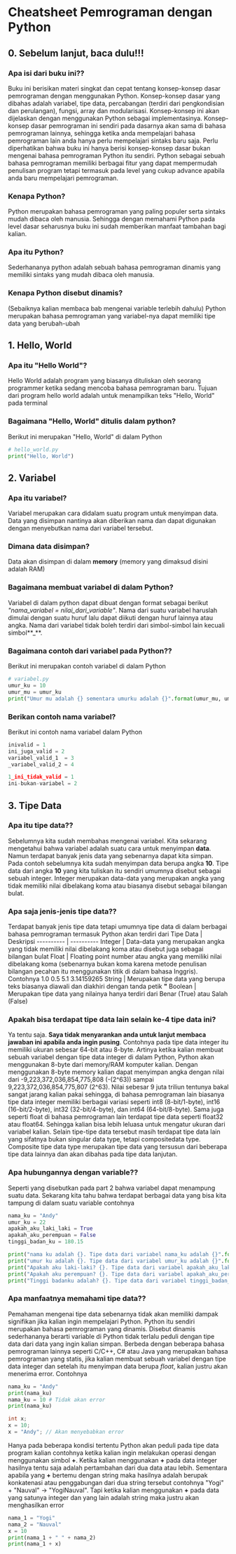 # Cheatsheet Pemrograman dengan Python
## 0. Sebelum lanjut, baca dulu!!!
### Apa isi dari buku ini??
Buku ini berisikan materi singkat dan cepat tentang konsep-konsep dasar pemrograman dengan menggunakan Python. Konsep-konsep dasar yang dibahas adalah variabel, tipe data, percabangan (terdiri dari pengkondisian dan perulangan), fungsi, array dan modularisasi. Konsep-konsep ini akan dijelaskan dengan menggunakan Python sebagai implementasinya. Konsep-konsep dasar pemrograman ini sendiri pada dasarnya akan sama di bahasa pemrograman lainnya, sehingga ketika anda mempelajari bahasa pemrograman lain anda hanya perlu mempelajari sintaks baru saja. Perlu diperhatikan bahwa buku ini hanya berisi konsep-konsep dasar bukan mengenai bahasa pemrograman Python itu sendiri. Python sebagai sebuah bahasa pemrograman memiliki berbagai fitur yang dapat mempermudah penulisan program tetapi termasuk pada level yang cukup advance apabila anda baru mempelajari pemrograman.

### Kenapa Python?
Python merupakan bahasa pemrograman yang paling populer serta sintaks mudah dibaca oleh manusia. Sehingga dengan memahami Python pada level dasar seharusnya buku ini sudah memberikan manfaat tambahan bagi kalian.

### Apa itu Python?
Sederhananya python adalah sebuah bahasa pemrograman dinamis yang memiliki sintaks yang mudah dibaca oleh manusia.

### Kenapa Python disebut dinamis?
(Sebaiknya kalian membaca bab mengenai variable terlebih dahulu) Python merupakan bahasa pemrograman yang variabel-nya dapat memiliki tipe data yang berubah-ubah

## 1. Hello, World
### Apa itu "Hello World"?
Hello World adalah program yang biasanya dituliskan oleh seorang programmer ketika sedang mencoba bahasa pemrograman baru. Tujuan dari program hello world adalah untuk menampilkan teks "Hello, World" pada terminal

### Bagaimana "Hello, World" ditulis dalam python?
Berikut ini merupakan "Hello, World" di dalam Python
```python
# hello_world.py
print("Hello, World")
```

## 2. Variabel
### Apa itu variabel?
Variabel merupakan cara didalam suatu program untuk menyimpan data. Data yang disimpan nantinya akan diberikan nama dan dapat digunakan dengan menyebutkan nama dari variabel tersebut.

### Dimana data disimpan?
Data akan disimpan di dalam **memory** (memory yang dimaksud disini adalah RAM)

### Bagaimana membuat variabel di dalam Python?
Variabel di dalam python dapat dibuat dengan format sebagai berikut *"nama_variabel = nilai_dari_variable"*. Nama dari suatu variabel haruslah dimulai dengan suatu huruf lalu dapat diikuti dengan huruf lainnya atau angka. Nama dari variabel tidak boleh terdiri dari simbol-simbol lain kecuali simbol**_**.

### Bagaimana contoh dari variabel pada Python??
Berikut ini merupakan contoh variabel di dalam Python
```python
# variabel.py
umur_ku = 10
umur_mu = umur_ku
print("Umur mu adalah {} sementara umurku adalah {}".format(umur_mu, umur_ku))
```

### Berikan contoh nama variabel?
Berikut ini contoh nama variabel dalam Python
```python
inivalid = 1
ini_juga_valid = 2
variabel_valid_1  = 3
_variabel_valid_2 = 4

1_ini_tidak_valid = 1
ini-bukan-variabel = 2
```

## 3. Tipe Data
### Apa itu tipe data??
Sebelumnya kita sudah membahas mengenai variabel. Kita sekarang mengetahui bahwa variabel adalah suatu cara untuk menyimpan **data**. Namun terdapat banyak jenis data yang sebenarnya dapat kita simpan. Pada contoh sebelumnya kita sudah menyimpan data berupa angka **10**. Tipe data dari angka **10** yang kita tuliskan itu sendiri umumnya disebut sebagai sebuah integer. Integer merupakan data-data yang merupakan angka yang tidak memiliki nilai dibelakang koma atau biasanya disebut sebagai bilangan bulat.

### Apa saja jenis-jenis tipe data??
Terdapat banyak jenis tipe data tetapi umumnya tipe data di dalam berbagai bahasa pemrograman termasuk Python akan terdiri dari
Tipe Data | Deskripsi
---------- | ----------
Integer | Data-data yang merupakan angka yang tidak memiliki nilai dibelakang koma atau disebut juga sebagai bilangan bulat
Float   | Floating point number atau angka yang memiliki nilai dibelakang koma (sebenarnya bukan koma karena metode penulisan bilangan pecahan itu menggunakan titik di dalam bahasa Inggris). Contohnya 1.0 0.5 5.1 3.14159265
String  | Merupakan tipe data yang berupa teks biasanya diawali dan diakhiri dengan tanda petik **"**
Boolean | Merupakan tipe data yang nilainya hanya terdiri dari Benar (True) atau Salah (False)

### Apakah bisa terdapat tipe data lain selain ke-4 tipe data ini?
Ya tentu saja. **Saya tidak menyarankan anda untuk lanjut membaca jawaban ini apabila anda ingin pusing**. Contohnya pada tipe data integer itu memiliki ukuran sebesar 64-bit atau 8-byte. Artinya ketika kalian membuat sebuah variabel dengan tipe data integer di dalam Python, Python akan menggunakan 8-byte dari memory/RAM komputer kalian. Dengan menggunakan 8-byte memory kalian dapat menyimpan angka dengan nilai dari -9,223,372,036,854,775,808 (-(2^63)) sampai 9,223,372,036,854,775,807 (2^63). Nilai sebesar 9 juta triliun tentunya bakal sangat jarang kalian pakai sehingga, di bahasa pemrograman lain biasanya tipe data integer memiliki berbagai variasi seperti int8 (8-bit/1-byte), int16 (16-bit/2-byte), int32 (32-bit/4-byte), dan int64 (64-bit/8-byte). Sama juga seperti float di bahasa pemrograman lain terdapat tipe data seperti float32 atau float64. Sehingga kalian bisa lebih leluasa untuk mengatur ukuran dari variabel kalian. Selain tipe-tipe data tersebut masih terdapat tipe data lain yang sifatnya bukan singular data type, tetapi compositedata type. Composite tipe data type merupakan tipe data yang tersusun dari beberapa tipe data lainnya dan akan dibahas pada tipe data lanjutan.

### Apa hubungannya dengan variable??
Seperti yang disebutkan pada part 2 bahwa variabel dapat menampung suatu data. Sekarang kita tahu bahwa terdapat berbagai data yang bisa kita tampung di dalam suatu variable contohnya
```python
nama_ku = "Andy"
umur_ku = 22
apakah_aku_laki_laki = True
apakah_aku_perempuan = False
tinggi_badan_ku = 180.15

print("nama ku adalah {}. Tipe data dari variabel nama_ku adalah {}".format(nama_ku, type(nama_ku)))
print("umur ku adalah {}. Tipe data dari variabel umur_ku adalah {}".format(umur_ku, type(umur_ku)))
print("Apakah aku laki-laki? {}. Tipe data dari variabel apakah_aku_laki_laki adalah {}".format(apakah_aku_laki_laki, type(apakah_aku_laki_laki)))
print("Apakah aku perempuan? {}. Tipe data dari variabel apakah_aku_perempuan adalah {}".format(apakah_aku_perempuan, type(apakah_aku_perempuan)))
print("Tinggi badanku adalah? {}. Tipe data dari variabel tinggi_badan_ku adalah {}".format(tinggi_badan_ku, type(tinggi_badan_ku)))
```

### Apa manfaatnya memahami tipe data??
Pemahaman mengenai tipe data sebenarnya tidak akan memiliki dampak signifikan jika kalian ingin mempelajari Python. Python itu sendiri merupakan bahasa pemrograman yang dinamis. Disebut dinamis sederhananya berarti variable di Python tidak terlalu peduli dengan tipe data dari data yang ingin kalian simpan. Berbeda dengan beberapa bahasa pemrograman lainnya seperti C/C++, C# atau Java yang merupakan bahasa pemrograman yang statis, jika kalian membuat sebuah variabel dengan tipe data integer dan setelah itu menyimpan data berupa *float*, kalian justru akan menerima error.
Contohnya
```python
nama_ku = "Andy"
print(nama_ku)
nama_ku = 10 # Tidak akan error
print(nama_ku)
```

```c
int x;
x = 10;
x = "Andy"; // Akan menyebabkan error
```

Hanya pada beberapa kondisi tertentu Python akan peduli pada tipe data program kalian contohnya ketika kalian ingin melakukan operasi dengan menggunakan simbol **+**. Ketika kalian menggunakan **+** pada data integer hasilnya tentu saja adalah pertambahan dari dua data atau lebih. Sementara apabila yang **+** bertemu dengan string maka hasilnya adalah berupak konkatenasi atau penggabungan dari dua string tersebut contohnya "Yogi" + "Nauval" -> "YogiNauval". Tapi ketika kalian menggunakan **+** pada data yang satunya integer dan yang lain adalah string maka justru akan menghasilkan error
```python
nama_1 = "Yogi"
nama_2 = "Nauval"
x = 10
print(nama_1 + " " + nama_2)
print(nama_1 + x)
```
